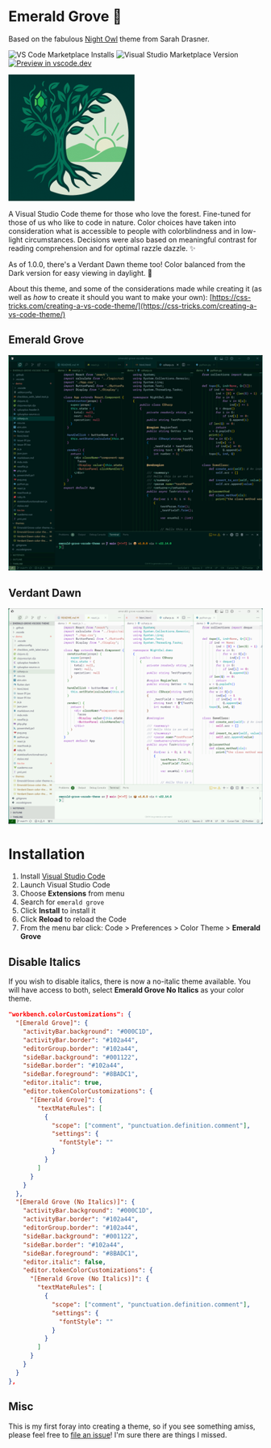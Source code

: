 # Emerald Grove 🌲

Based on the fabulous [Night Owl](https://github.com/sdras/night-owl-vscode-theme) theme from Sarah Drasner.

![VS Code Marketplace Installs](https://img.shields.io/visual-studio-marketplace/i/topek.emerald-grove)
![Visual Studio Marketplace Version](https://img.shields.io/visual-studio-marketplace/v/topek.emerald-grove)
[![Preview in vscode.dev](https://img.shields.io/badge/preview%20in-vscode.dev-blue)](https://vscode.dev/theme/topek.emerald-grove)

<img src="./emerald-grove.png" alt="Emerald Grove Logo" width="250" />

A Visual Studio Code theme for those who love the forest. Fine-tuned for those of us who like to code in nature. Color choices have taken into consideration what is accessible to people with colorblindness and in low-light circumstances. Decisions were also based on meaningful contrast for reading comprehension and for optimal razzle dazzle. ✨

As of 1.0.0, there's a Verdant Dawn theme too! Color balanced from the Dark version for easy viewing in daylight. 🌅

About this theme, and some of the considerations made while creating it (as well as _how_ to create it should you want to make your own): [https://css-tricks.com/creating-a-vs-code-theme/](https://css-tricks.com/creating-a-vs-code-theme/)

## Emerald Grove

![Emerald Grove Frameworks](./preview-emerald-grove.png)

## Verdant Dawn

![Verdant Dawn Frameworks](./preview-verdant-dawn.png)

# Installation

1.  Install [Visual Studio Code](https://code.visualstudio.com/)
2.  Launch Visual Studio Code
3.  Choose **Extensions** from menu
4.  Search for `emerald grove`
5.  Click **Install** to install it
6.  Click **Reload** to reload the Code
7.  From the menu bar click: Code > Preferences > Color Theme > **Emerald Grove**

## Disable Italics

If you wish to disable italics, there is now a no-italic theme available. You will have access to both, select **Emerald Grove No Italics** as your color theme.

```json
"workbench.colorCustomizations": {
  "[Emerald Grove]": {
    "activityBar.background": "#000C1D",
    "activityBar.border": "#102a44",
    "editorGroup.border": "#102a44",
    "sideBar.background": "#001122",
    "sideBar.border": "#102a44",
    "sideBar.foreground": "#8BADC1",
    "editor.italic": true,
    "editor.tokenColorCustomizations": {
      "[Emerald Grove]": {
        "textMateRules": [
          {
            "scope": ["comment", "punctuation.definition.comment"],
            "settings": {
              "fontStyle": ""
            }
          }
        ]
      }
    }
  },
  "[Emerald Grove (No Italics)]": {
    "activityBar.background": "#000C1D",
    "activityBar.border": "#102a44",
    "editorGroup.border": "#102a44",
    "sideBar.background": "#001122",
    "sideBar.border": "#102a44",
    "sideBar.foreground": "#8BADC1",
    "editor.italic": false,
    "editor.tokenColorCustomizations": {
      "[Emerald Grove (No Italics)]": {
        "textMateRules": [
          {
            "scope": ["comment", "punctuation.definition.comment"],
            "settings": {
              "fontStyle": ""
            }
          }
        ]
      }
    }
  }
},
```

## Misc

This is my first foray into creating a theme, so if you see something amiss, please feel free to [file an issue](https://github.com/thomaspeklak/emerald-grove-vscode-theme/issues)! I'm sure there are things I missed.
